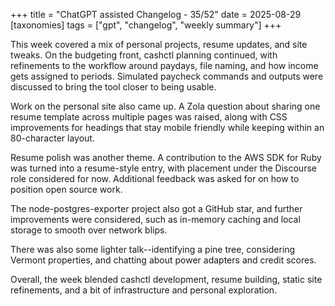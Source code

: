 +++
title = "ChatGPT assisted Changelog - 35/52"
date = 2025-08-29
[taxonomies]
tags = ["gpt", "changelog", "weekly summary"]
+++

This week covered a mix of personal projects, resume updates, and site tweaks.
On the budgeting front, cashctl planning continued, with refinements to the
workflow around paydays, file naming, and how income gets assigned to periods.
Simulated paycheck commands and outputs were discussed to bring the tool closer
to being usable.

Work on the personal site also came up. A Zola question about sharing one resume
template across multiple pages was raised, along with CSS improvements for
headings that stay mobile friendly while keeping within an 80-character layout.

Resume polish was another theme. A contribution to the AWS SDK for Ruby was
turned into a resume-style entry, with placement under the Discourse role
considered for now. Additional feedback was asked for on how to position open
source work.

The node-postgres-exporter project also got a GitHub star, and further
improvements were considered, such as in-memory caching and local storage to
smooth over network blips.

There was also some lighter talk--identifying a pine tree, considering Vermont
properties, and chatting about power adapters and credit scores.

Overall, the week blended cashctl development, resume building, static site
refinements, and a bit of infrastructure and personal exploration.
